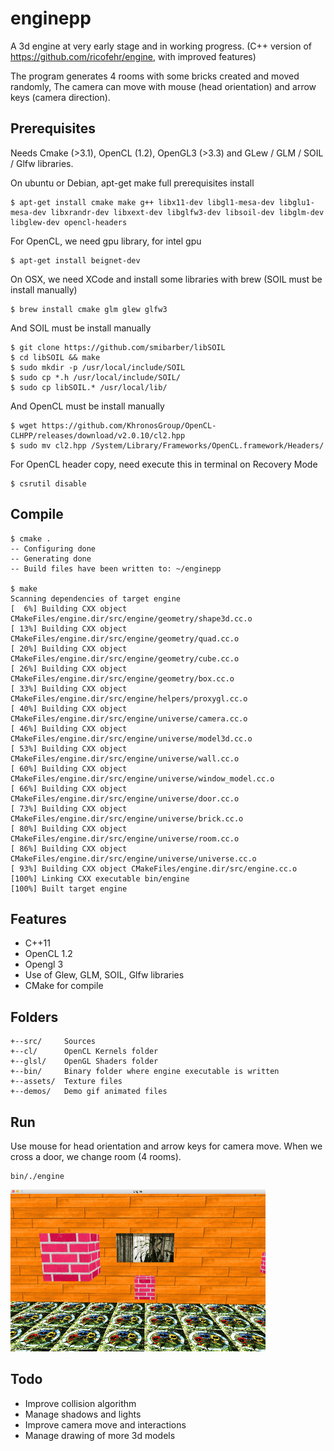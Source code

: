 # enginepp

A 3d engine at very early stage and in working progress.
(C++ version of https://github.com/ricofehr/engine, with improved features)

The program generates 4 rooms with some bricks created and moved randomly,
The camera can move with mouse (head orientation) and arrow keys (camera direction).

## Prerequisites

Needs Cmake (>3.1), OpenCL (1.2), OpenGL3 (>3.3) and GLew / GLM / SOIL / Glfw libraries.

On ubuntu or Debian, apt-get make full prerequisites install
```
$ apt-get install cmake make g++ libx11-dev libgl1-mesa-dev libglu1-mesa-dev libxrandr-dev libxext-dev libglfw3-dev libsoil-dev libglm-dev libglew-dev opencl-headers
```

For OpenCL, we need gpu library, for intel gpu
```
$ apt-get install beignet-dev
```

On OSX, we need XCode and install some libraries with brew (SOIL must be install manually)
```
$ brew install cmake glm glew glfw3
```

And SOIL must be install manually
```
$ git clone https://github.com/smibarber/libSOIL
$ cd libSOIL && make
$ sudo mkdir -p /usr/local/include/SOIL
$ sudo cp *.h /usr/local/include/SOIL/
$ sudo cp libSOIL.* /usr/local/lib/
```

And OpenCL must be install manually
```
$ wget https://github.com/KhronosGroup/OpenCL-CLHPP/releases/download/v2.0.10/cl2.hpp
$ sudo mv cl2.hpp /System/Library/Frameworks/OpenCL.framework/Headers/
```

For OpenCL header copy, need execute this in terminal on Recovery Mode
```
$ csrutil disable
```

## Compile

```
$ cmake .
-- Configuring done
-- Generating done
-- Build files have been written to: ~/enginepp

$ make
Scanning dependencies of target engine
[  6%] Building CXX object CMakeFiles/engine.dir/src/engine/geometry/shape3d.cc.o
[ 13%] Building CXX object CMakeFiles/engine.dir/src/engine/geometry/quad.cc.o
[ 20%] Building CXX object CMakeFiles/engine.dir/src/engine/geometry/cube.cc.o
[ 26%] Building CXX object CMakeFiles/engine.dir/src/engine/geometry/box.cc.o
[ 33%] Building CXX object CMakeFiles/engine.dir/src/engine/helpers/proxygl.cc.o
[ 40%] Building CXX object CMakeFiles/engine.dir/src/engine/universe/camera.cc.o
[ 46%] Building CXX object CMakeFiles/engine.dir/src/engine/universe/model3d.cc.o
[ 53%] Building CXX object CMakeFiles/engine.dir/src/engine/universe/wall.cc.o
[ 60%] Building CXX object CMakeFiles/engine.dir/src/engine/universe/window_model.cc.o
[ 66%] Building CXX object CMakeFiles/engine.dir/src/engine/universe/door.cc.o
[ 73%] Building CXX object CMakeFiles/engine.dir/src/engine/universe/brick.cc.o
[ 80%] Building CXX object CMakeFiles/engine.dir/src/engine/universe/room.cc.o
[ 86%] Building CXX object CMakeFiles/engine.dir/src/engine/universe/universe.cc.o
[ 93%] Building CXX object CMakeFiles/engine.dir/src/engine.cc.o
[100%] Linking CXX executable bin/engine
[100%] Built target engine
```

## Features

- C++11
- OpenCL 1.2
- Opengl 3
- Use of Glew, GLM, SOIL, Glfw libraries
- CMake for compile

## Folders
```
+--src/ 	Sources
+--cl/      OpenCL Kernels folder
+--glsl/    OpenGL Shaders folder
+--bin/		Binary folder where engine executable is written
+--assets/  Texture files
+--demos/	Demo gif animated files
```

## Run

Use mouse for head orientation and arrow keys for camera move.
When we cross a door, we change room (4 rooms).

```
bin/./engine
```
![Engine](demos/enginepp.gif?raw=true)

## Todo

- Improve collision algorithm
- Manage shadows and lights
- Improve camera move and interactions
- Manage drawing of more 3d models 
